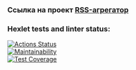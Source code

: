 ### Ссылка на проект  [RSS-агрегатор](https://frontend-project-11-jet.vercel.app/)

### Hexlet tests and linter status:
[![Actions Status](https://github.com/javazee/frontend-project-11/actions/workflows/hexlet-check.yml/badge.svg)](https://github.com/javazee/frontend-project-11/actions) </br>
[![Maintainability](https://api.codeclimate.com/v1/badges/6dd34616de8512bc706f/maintainability)](https://codeclimate.com/github/javazee/frontend-project-11/maintainability) </br>
[![Test Coverage](https://api.codeclimate.com/v1/badges/6dd34616de8512bc706f/test_coverage)](https://codeclimate.com/github/javazee/frontend-project-11/test_coverage) </br>